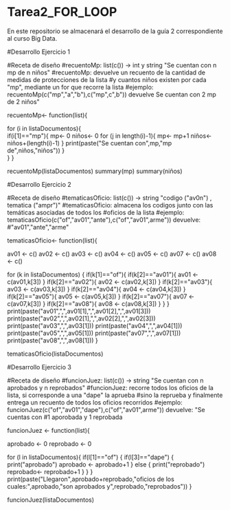 # Tarea2_FOR_LOOP
En este repositorio se almacenará el desarrollo de la guía 2 correspondiente al curso Big Data.

#Desarrollo Ejercicio 1

#Receta de diseño
#recuentoMp: list(c()) -> int y string "Se cuentan con n mp de n niños"
#recuentoMp: devuelve un recuento de la cantidad de medidas de protecciones de la lista
#y cuantos niños existen por cada "mp", mediante un for que recorre la lista
#ejemplo: recuentoMp(c("mp","a","b"),c("mp",c",b")) devuelve Se cuentan con 2 mp de 2 niños"

recuentoMp<- function(list){

for (i in listaDocumentos){    
  if(i[1]=="mp"){
    mp<- 0
    niños<- 0
    for (j in length(i)-1){
      mp<- mp+1
      niños<- niños+(length(i)-1)
    }
    print(paste("Se cuentan con",mp,"mp de",niños,"niños"))
  }  
  }
}

recuentoMp(listaDocumentos)
summary(mp)
summary(niños)


#Desarrollo Ejercicio 2

#Receta de diseño
#tematicasOficio: list(c()) -> string "codigo ("av0n") , tematica ("ampr")"
#tematicasOficio: almacena los codigos junto con las temáticas asociadas de todos los
#oficios de la lista
#ejemplo: tematicasOficio(c("of","av01","ante"),c("of","av01",arme")) devuelve: 
#"av01","ante","arme"

tematicasOficio<- function(list){

av01 <- c()
av02 <- c()
av03 <- c()
av04 <- c()
av05 <- c()
av07 <- c()
av08 <- c()

for (k in listaDocumentos) {
  if(k[1]=="of"){
    if(k[2]=="av01"){
      av01 <- c(av01,k[3])
    }
    if(k[2]=="av02"){
      av02 <- c(av02,k[3])
    }
    if(k[2]=="av03"){
      av03 <- c(av03,k[3])
    }
    if(k[2]=="av04"){
      av04 <- c(av04,k[3])
    }
    if(k[2]=="av05"){
      av05 <- c(av05,k[3])
    }
    if(k[2]=="av07"){
      av07 <- c(av07,k[3])
    }
    if(k[2]=="av08"){
      av08 <- c(av08,k[3])
    }
  }
}
print(paste("av01",",",av01[1],",",av01[2],",",av01[3]))
print(paste("av02",",",av02[1],",",av02[2],",",av02[3]))
print(paste("av03",",",av03[1]))
print(paste("av04",",",av04[1]))
print(paste("av05",",",av05[1]))
print(paste("av07",",",av07[1]))
print(paste("av08",",",av08[1]))
}

tematicasOficio(listaDocumentos)


#Desarrollo Ejercicio 3

#Receta de diseño
#funcionJuez: list(c()) -> string "Se cuentan con n aprobados y n reprobados"
#funcionJuez: recorre todos los oficios de la lista, si corresponde a una "dape" la aprueba
#sino la reprueba y finalmente entrega un recuento de todos los oficios recorridos
#ejemplo: funcionJuez(c("of","av01","dape"),c("of","av01",arme")) devuelve: "Se cuentas con
#1 aporobada y 1 reprobada

funcionJuez <- function(list){

aprobado <- 0
reprobado <- 0

for (l in listaDocumentos){
  if(l[1]=="of")
  {
    if(l[3]=="dape")
    {
      print("aprobado")
      aprobado <- aprobado+1
    } else {
      print("reprobado")
      reprobado<- reprobado+1
    }
  }
}    
print(paste("Llegaron",aprobado+reprobado,"oficios de los cuales:",aprobado,"son aprobados y",reprobado,"reprobados"))
}

funcionJuez(listaDocumentos)